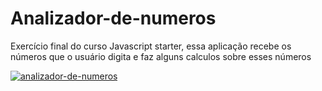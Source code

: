 # Analizador-de-numeros
Exercício final do curso Javascript starter, essa aplicação recebe os números que o usuário digita e faz alguns calculos sobre esses números 



<a href="https://ibb.co/8dr2sxq"><img src="https://i.ibb.co/61Hbwtz/analizador-de-numeros.gif" alt="analizador-de-numeros" border="0"></a>
